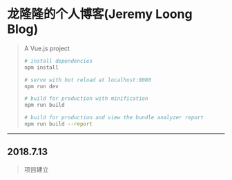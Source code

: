 # 龙隆隆的个人博客(Jeremy Loong Blog)

> A Vue.js project
>``` bash
># install dependencies
>npm install
>
># serve with hot reload at localhost:8080
>npm run dev
>
># build for production with minification
>npm run build
>
># build for production and view the bundle analyzer report
>npm run build --report
>```

****

## 2018.7.13

>项目建立